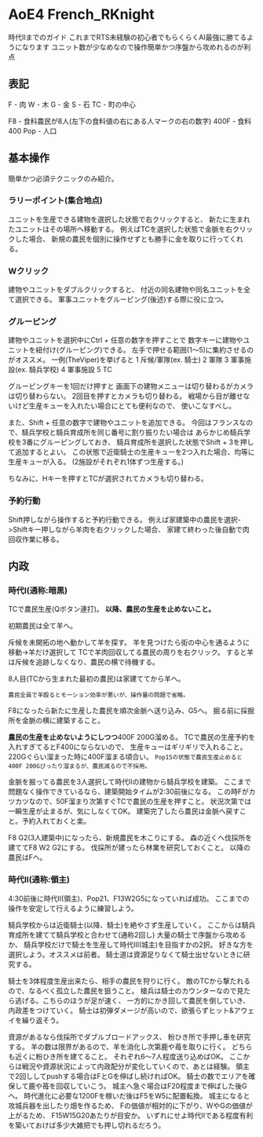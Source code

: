 # AoE4 French_RKnight

時代IIまでのガイド
これまでRTS未経験の初心者でもらくらくAI最強に勝てるようになります
ユニット数が少なめなので操作簡単かつ序盤から攻めれるのが利点

## 表記
F - 肉
W - 木
G - 金
S - 石
TC - 町の中心

F8 - 食料農民が8人(左下の食料値の右にある人マークの右の数字)
400F - 食料400
Pop - 人口

## 基本操作
簡単かつ必須テクニックのみ紹介。
### ラリーポイント(集合地点)
ユニットを生産できる建物を選択した状態で右クリックすると、
新たに生まれたユニットはその場所へ移動する。
例えばTCを選択した状態で金脈を右クリックした場合、
新規の農民を個別に操作せずとも勝手に金を取りに行ってくれる。

### Wクリック
建物やユニットをダブルクリックすると、
付近の同名建物や同名ユニットを全て選択できる。
軍事ユニットをグルーピング(後述)する際に役に立つ。

### グルーピング
建物やユニットを選択中にCtrl + 任意の数字を押すことで
数字キーに建物やユニットを紐付け(グルーピング)できる。
左手で押せる範囲(1～5)に集約させるのがオススメ。
一例(TheViper)を挙げると
1 斥候/軍隊(ex. 騎士)
2 軍隊
3 軍事施設(ex. 騎兵学校)
4 軍事施設
5 TC

グルーピングキーを1回だけ押すと
画面下の建物メニューは切り替わるがカメラは切り替わらない。
2回目を押すとカメラも切り替わる。
戦場から目が離せないけど生産キューを入れたい場合にとても便利なので、
使いこなすべし。

また、Shift + 任意の数字で建物やユニットを追加できる。
今回はフランスなので、騎兵学校と騎兵育成所を同じ番号に割り振りたい場合は
あらかじめ騎兵学校を3番にグルーピングしておき、
騎兵育成所を選択した状態でShift + 3を押して追加するとよい。
この状態で近衛騎士の生産キューを2つ入れた場合、均等に生産キューが入る。
(2施設がそれぞれ1体ずつ生産する。)

ちなみに、Hキーを押すとTCが選択されてカメラも切り替わる。

### 予約行動
Shift押しながら操作すると予約行動できる。
例えば家建築中の農民を選択->Shiftキー押しながら羊肉を右クリックした場合、
家建て終わった後自動で肉回収作業に移る。

## 内政
### 時代I(通称:暗黒)
TCで農民生産(Qボタン連打)。
**以降、農民の生産を止めないこと。**

初期農民は全て羊へ。

斥候を未開拓の地へ動かして羊を探す。
羊を見つけたら街の中心を通るように移動->羊だけ選択して
TCで羊肉回収してる農民の周りを右クリック。
すると羊は斥候を追跡しなくなり、農民の横で待機する。

8人目(TCから生まれた最初の農民)は家建ててから羊へ。

`農民全員で羊殴るとモーション効率が悪いが、操作量の問題で省略。`

F8になったら新たに生産した農民を順次金脈へ送り込み、G5へ。
掘る前に採掘所を金脈の横に建築すること。

**農民の生産を止めないようにしつつ**400F 200G溜める。
TCで農民の生産予約を入れすぎてるとF400にならないので、
生産キューはギリギリで入れること。
220Gぐらい溜まった時に400F溜まる頃合い。
`Pop15の状態で農民生産止めると400F 200Gぴったり溜まるが、農民減るので不採用。`

金脈を掘ってる農民を3人選択して時代IIの建物から騎兵学校を建築。
ここまで問題なく操作できているなら、建築開始タイムが2:30前後になる。
この時Fがカツカツなので、50F溜まり次第すぐTCで農民の生産を押すこと。
状況次第では一瞬生産が止まるが、気にしなくてOK。
建築完了したら農民は金脈へ戻すこと。予約入れておくと楽。

F8 G2(3人建築中)になったら、新規農民を木こりにする。
森の近くへ伐採所を建ててF8 W2 G2にする。
伐採所が建ったら林業を研究しておくこと。
以降の農民はFへ。



### 時代II(通称:領主)
4:30前後に時代II(領主)、Pop21、F13W2G5になっていれば成功。
ここまでの操作を安定して行えるように練習しよう。

騎兵学校からは近衛騎士(以降、騎士)を絶やさず生産していく。
ここからは騎兵育成所を建てて騎兵学校と合わせて(通称2回し)
大量の騎士で序盤から攻めるか、
騎兵学校だけで騎士を生産して時代III(城主)を目指すかの2択。
好きな方を選択しよう。オススメは前者。
騎士道は資源足りなくて騎士出せないときに研究する。

騎士を3体程度生産出来たら、相手の農民を狩りに行く。
敵のTCから撃たれるので、なるべく孤立した農民を狙うこと。
槍兵は騎士のカウンターなので見たら逃げる。こちらのほうが足が速く、
一方的にかき回して農民を倒していき、内政差をつけていく。
騎士は初弾ダメージが高いので、欲張らずヒット&アウェイを繰り返そう。

資源があるなら伐採所でダブルブロードアックス、
粉ひき所で手押し車を研究する。
羊の数は限界があるので、羊を消化し次第鹿や苺を取りに行く。
どちらも近くに粉ひき所を建てること。
それぞれ6～7人程度送り込めばOK。
ここからは戦況や資源状況によって内政配分が変化していくので、あとは経験。
領主で2回ししてpushする場合はFとGを伸ばし続ければOK。
騎士の数でエリアを確保して鹿や苺を回収していこう。
城主へ急ぐ場合はF20程度まで伸ばした後Gへ。
時代進化に必要な1200Fを稼いだ後はF5をW5に配置転換。
城主になると攻城兵器を出したり畑を作るため、
Fの価値が相対的に下がり、WやGの価値が上がるため、
F15W15G20あたりが目安か。
いずれにせよ時代IIである程度有利を築いておけば多少大雑把でも押し切れるだろう。